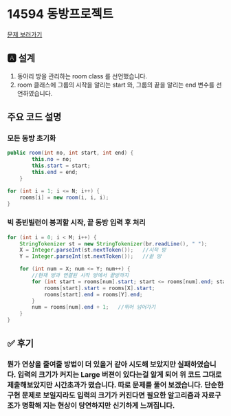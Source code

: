# 14594 동방프로젝트
[문제 보러가기](https://www.acmicpc.net/problem/14594)

## 🅰 설계
1. 동아리 방을 관리하는 room class 를 선언했습니다.
2. room 클래스에 그룹의 시작을 알리는 start 와, 그룹의 끝을 알리는 end 변수를 선언하였습니다.




## 주요 코드 설명
### 모든 동방 초기화
```java
public room(int no, int start, int end) {
		this.no = no;
		this.start = start;
		this.end = end;
	}

for (int i = 1; i <= N; i++) {
    rooms[i] = new room(i, i, i);
}
```

### 빅 종빈빌런이 붕괴할 시작, 끝 동방 입력 후 처리
```java
for (int i = 0; i < M; i++) {
    StringTokenizer st = new StringTokenizer(br.readLine(), " ");
    X = Integer.parseInt(st.nextToken()); 	//시작 방
    Y = Integer.parseInt(st.nextToken());	//끝 방

    for (int num = X; num <= Y; num++) {
        //현재 방과 연결된 시작 방에서 끝방까지
        for (int start = rooms[num].start; start <= rooms[num].end; start++) {
            rooms[start].start = rooms[X].start;
            rooms[start].end = rooms[Y].end;
        }
        num = rooms[num].end + 1;	//뛰어 넘어가기
    }
}
```


## ✅ 후기
### 뭔가 연상을 줄여줄 방법이 더 있을거 같아 시도해 보았지만 실패하였습니다. 입력의 크기가 커지는 Large 버젼이 있다는걸 알게 되어 위 코드 그대로 제출해보았지만 시간초과가 떴습니다. 따로 문제를 풀어 보겠습니다. 단순한 구현 문제로 보일지라도 입력의 크기가 커진다면 필요한 알고리즘과 자료구조가 명확해 지는 현상이 당연하지만 신기하게 느껴집니다.